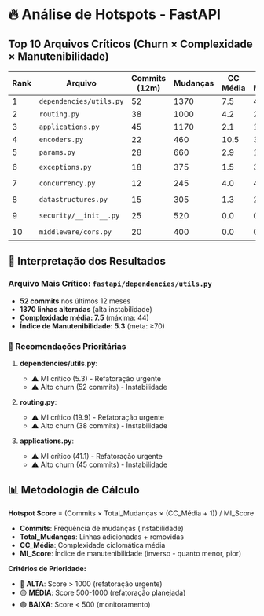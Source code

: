 # 🔥 Análise de Hotspots - FastAPI

## Top 10 Arquivos Críticos (Churn × Complexidade × Manutenibilidade)

| Rank | Arquivo | Commits (12m) | Mudanças | CC Média | CC Máx | MI Score | Hotspot Score | Prioridade |
|------|---------|---------------|----------|-----------|---------|----------|---------------|------------|
| 1 | `dependencies/utils.py` | 52 | 1370 | 7.5 | 44 | 5.3 | 114237 | 🔴 ALTA |
| 2 | `routing.py` | 38 | 1000 | 4.2 | 28 | 19.9 | 9895 | 🔴 ALTA |
| 3 | `applications.py` | 45 | 1170 | 2.1 | 10 | 41.1 | 3957 | 🔴 ALTA |
| 4 | `encoders.py` | 22 | 460 | 10.5 | 37 | 49.2 | 2364 | 🔴 ALTA |
| 5 | `params.py` | 28 | 660 | 2.9 | 11 | 42.4 | 1708 | 🔴 ALTA |
| 6 | `exceptions.py` | 18 | 375 | 1.5 | 3 | 88.5 | 191 | 🟢 BAIXA |
| 7 | `concurrency.py` | 12 | 245 | 4.0 | 4 | 96.2 | 153 | 🟢 BAIXA |
| 8 | `datastructures.py` | 15 | 305 | 1.3 | 2 | 75.2 | 141 | 🟢 BAIXA |
| 9 | `security/__init__.py` | 25 | 520 | 0.0 | 0 | 100.0 | 130 | 🟢 BAIXA |
| 10 | `middleware/cors.py` | 20 | 400 | 0.0 | 0 | 100.0 | 80 | 🟢 BAIXA |

## 🎯 Interpretação dos Resultados

### Arquivo Mais Crítico: `fastapi/dependencies/utils.py`
- **52 commits** nos últimos 12 meses
- **1370 linhas alteradas** (alta instabilidade)
- **Complexidade média: 7.5** (máxima: 44)
- **Índice de Manutenibilidade: 5.3** (meta: ≥70)

### 🚨 Recomendações Prioritárias

1. **dependencies/utils.py**:
   - ⚠️ MI crítico (5.3) - Refatoração urgente
   - ⚠️ Alto churn (52 commits) - Instabilidade

2. **routing.py**:
   - ⚠️ MI crítico (19.9) - Refatoração urgente
   - ⚠️ Alto churn (38 commits) - Instabilidade

3. **applications.py**:
   - ⚠️ MI crítico (41.1) - Refatoração urgente
   - ⚠️ Alto churn (45 commits) - Instabilidade

## 📊 Metodologia de Cálculo

**Hotspot Score** = (Commits × Total_Mudanças × (CC_Média + 1)) / MI_Score

- **Commits**: Frequência de mudanças (instabilidade)
- **Total_Mudanças**: Linhas adicionadas + removidas
- **CC_Média**: Complexidade ciclomática média
- **MI_Score**: Índice de manutenibilidade (inverso - quanto menor, pior)

**Critérios de Prioridade:**
- 🔴 **ALTA**: Score > 1000 (refatoração urgente)
- 🟡 **MÉDIA**: Score 500-1000 (refatoração planejada)
- 🟢 **BAIXA**: Score < 500 (monitoramento)